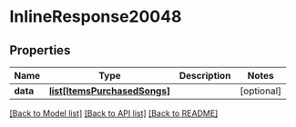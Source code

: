 # InlineResponse20048

## Properties
Name | Type | Description | Notes
------------ | ------------- | ------------- | -------------
**data** | [**list[ItemsPurchasedSongs]**](ItemsPurchasedSongs.md) |  | [optional] 

[[Back to Model list]](../README.md#documentation-for-models) [[Back to API list]](../README.md#documentation-for-api-endpoints) [[Back to README]](../README.md)

